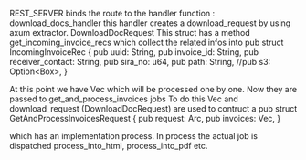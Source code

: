 REST_SERVER binds the route to the handler function : download_docs_handler
this handler creates a download_request by using axum extractor. DownloadDocRequest
This struct has a method get_incoming_invoice_recs which collect the related infos into pub struct
IncomingInvoiceRec {
    pub uuid: String,
    pub invoice_id: String,
    pub receiver_contact: String,
    pub sira_no: u64,
    pub path: String,
    //pub s3: Option<Box<S3Object>>,
}

At this point we have Vec<IncomingInvoiceRec> which will be processed one by one. Now they are passed to get_and_process_invoices jobs
To do this Vec<IncomingInvoiceRec> and download_request (DownloadDocRequest) are used to contruct a
pub struct GetAndProcessInvoicesRequest {
    pub request: Arc<DownloadDocRequest>,
    pub invoices: Vec<IncomingInvoiceRec>,
}

which has an implementation process. In process the actual job is dispatched process_into_html, process_into_pdf etc.
